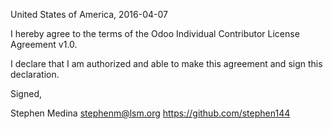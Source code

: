 United States of America, 2016-04-07

I hereby agree to the terms of the Odoo Individual Contributor License
Agreement v1.0.

I declare that I am authorized and able to make this agreement and sign this
declaration.

Signed,

Stephen Medina stephenm@lsm.org https://github.com/stephen144
